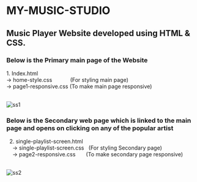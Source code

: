 # MY-MUSIC-STUDIO

<h2>Music Player Website developed using HTML & CSS.</h2>
 



<h3>Below is the Primary main page of the Website</h3>
1. Index.html 
<br>
 -> home-style.css &nbsp;&nbsp;&nbsp; &nbsp; &nbsp; &nbsp; &nbsp;(For styling main page)<br>
 -> page1-responsive.css  (To make main page responsive)<br><br>
 
![ss1](https://user-images.githubusercontent.com/100562557/227853703-672d311f-d7e7-4238-8337-475ecf90afe0.jpg)


   
<h3>Below is the Secondary web page which is linked to the main page and opens on clicking on any of the popular artist</h3>
&nbsp;&nbsp;2. single-playlist-screen.html<br>
&nbsp;&nbsp;&nbsp;&nbsp;-> single-playlist-screen.css  &nbsp; (For styling Secondary page)<br>
&nbsp;&nbsp;&nbsp;&nbsp;-> page2-responsive.css        &nbsp; &nbsp; &nbsp; (To make secondary page responsive)<br><br>


![ss2](https://user-images.githubusercontent.com/100562557/227853725-ae1f107c-e493-4fb3-a831-567c32f6cf7e.jpg)

